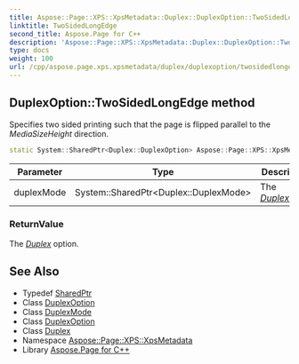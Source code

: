 ```yaml
---
title: Aspose::Page::XPS::XpsMetadata::Duplex::DuplexOption::TwoSidedLongEdge method
linktitle: TwoSidedLongEdge
second_title: Aspose.Page for C++
description: 'Aspose::Page::XPS::XpsMetadata::Duplex::DuplexOption::TwoSidedLongEdge method. Specifies two sided printing such that the page is flipped parallel to the MediaSizeHeight direction in C++.'
type: docs
weight: 100
url: /cpp/aspose.page.xps.xpsmetadata/duplex/duplexoption/twosidedlongedge/
---
```

## DuplexOption::TwoSidedLongEdge method


Specifies two sided printing such that the page is flipped parallel to the *MediaSizeHeight* direction.

```cpp
static System::SharedPtr<Duplex::DuplexOption> Aspose::Page::XPS::XpsMetadata::Duplex::DuplexOption::TwoSidedLongEdge(System::SharedPtr<Duplex::DuplexMode> duplexMode)
```


| Parameter | Type | Description |
| --- | --- | --- |
| duplexMode | System::SharedPtr\<Duplex::DuplexMode\> | The *[DuplexMode](../../duplexmode/)* |

### ReturnValue

The *[Duplex](../../)* option.

## See Also

* Typedef [SharedPtr](../../../../system/sharedptr/)
* Class [DuplexOption](../)
* Class [DuplexMode](../../duplexmode/)
* Class [DuplexOption](../)
* Class [Duplex](../../)
* Namespace [Aspose::Page::XPS::XpsMetadata](../../../)
* Library [Aspose.Page for C++](../../../../)
